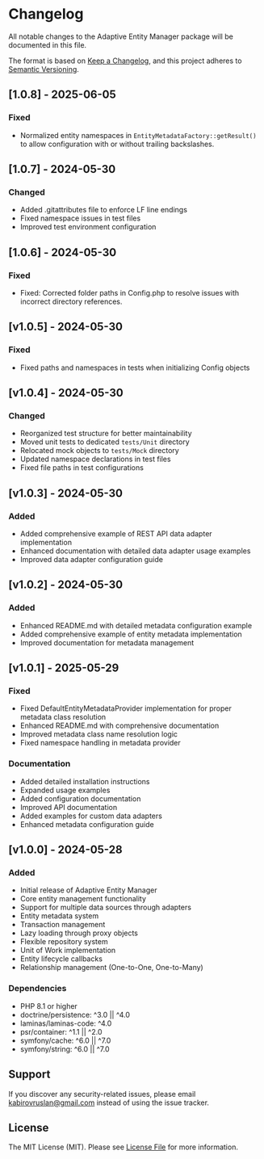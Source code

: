 # Changelog

All notable changes to the Adaptive Entity Manager package will be documented in this file.

The format is based on [Keep a Changelog](https://keepachangelog.com/en/1.0.0/),
and this project adheres to [Semantic Versioning](https://semver.org/spec/v2.0.0.html).

## [1.0.8] - 2025-06-05

### Fixed
- Normalized entity namespaces in `EntityMetadataFactory::getResult()` to allow configuration with or without trailing backslashes.

## [1.0.7] - 2024-05-30

### Changed
- Added .gitattributes file to enforce LF line endings
- Fixed namespace issues in test files
- Improved test environment configuration

## [1.0.6] - 2024-05-30

### Fixed
- Fixed: Corrected folder paths in Config.php to resolve issues with incorrect directory references.

## [v1.0.5] - 2024-05-30

### Fixed
- Fixed paths and namespaces in tests when initializing Config objects

## [v1.0.4] - 2024-05-30

### Changed
- Reorganized test structure for better maintainability
- Moved unit tests to dedicated `tests/Unit` directory
- Relocated mock objects to `tests/Mock` directory
- Updated namespace declarations in test files
- Fixed file paths in test configurations

## [v1.0.3] - 2024-05-30

### Added
- Added comprehensive example of REST API data adapter implementation
- Enhanced documentation with detailed data adapter usage examples
- Improved data adapter configuration guide

## [v1.0.2] - 2024-05-30

### Added
- Enhanced README.md with detailed metadata configuration example
- Added comprehensive example of entity metadata implementation
- Improved documentation for metadata management

## [v1.0.1] - 2025-05-29

### Fixed
- Fixed DefaultEntityMetadataProvider implementation for proper metadata class resolution
- Enhanced README.md with comprehensive documentation
- Improved metadata class name resolution logic
- Fixed namespace handling in metadata provider

### Documentation
- Added detailed installation instructions
- Expanded usage examples
- Added configuration documentation
- Improved API documentation
- Added examples for custom data adapters
- Enhanced metadata configuration guide

## [v1.0.0] - 2024-05-28

### Added
- Initial release of Adaptive Entity Manager
- Core entity management functionality
- Support for multiple data sources through adapters
- Entity metadata system
- Transaction management
- Lazy loading through proxy objects
- Flexible repository system
- Unit of Work implementation
- Entity lifecycle callbacks
- Relationship management (One-to-One, One-to-Many)

### Dependencies
- PHP 8.1 or higher
- doctrine/persistence: ^3.0 || ^4.0
- laminas/laminas-code: ^4.0
- psr/container: ^1.1 || ^2.0
- symfony/cache: ^6.0 || ^7.0
- symfony/string: ^6.0 || ^7.0

## Support

If you discover any security-related issues, please email kabirovruslan@gmail.com instead of using the issue tracker.

## License

The MIT License (MIT). Please see [License File](LICENSE) for more information.
